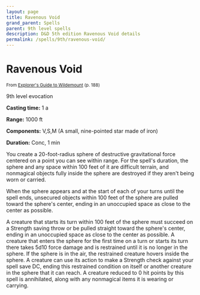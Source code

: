 ```yaml
---
layout: page
title: Ravenous Void
grand_parent: Spells
parent: 9th level spells 
description: D&D 5th edition Ravenous Void details
permalink: /spells/9th/ravenous-void/
---
```


# Ravenous Void

<small>From <a target="_blank" href="https://dnd.wizards.com/products/wildemount">Explorer's Guide to Wildemount</a> (p. 188)</small>


9th level evocation

**Casting time:** 1 a

**Range:** 1000 ft

**Components:** V,S,M (A small, nine-pointed star made of iron)

**Duration:** Conc, 1 min

You create a 20-foot-radius sphere of destructive gravitational force centered on a point you can see within range. For the spell's duration, the sphere and any space within 100 feet of it are difficult terrain, and nonmagical objects fully inside the sphere are destroyed if they aren't being worn or carried.

   When the sphere appears and at the start of each of your turns until the spell ends, unsecured objects within 100 feet of the sphere are pulled toward the sphere's center, ending in an unoccupied space as close to the center as possible.

   A creature that starts its turn within 100 feet of the sphere must succeed on a Strength saving throw or be pulled straight toward the sphere's center, ending in an unoccupied space as close to the center as possible. A creature that enters the sphere for the first time on a turn or starts its turn there takes 5d10 force damage and is restrained until it is no longer in the sphere. If the sphere is in the air, the restrained creature hovers inside the sphere. A creature can use its action to make a Strength check against your spell save DC, ending this restrained condition on itself or another creature in the sphere that it can reach. A creature reduced to 0 hit points by this spell is annihilated, along with any nonmagical items it is wearing or carrying.